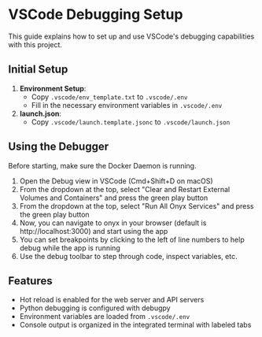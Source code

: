 # VSCode Debugging Setup

This guide explains how to set up and use VSCode's debugging capabilities with this project.

## Initial Setup

1. **Environment Setup**:
   - Copy `.vscode/env_template.txt` to `.vscode/.env`
   - Fill in the necessary environment variables in `.vscode/.env`
2. **launch.json**:
   - Copy `.vscode/launch.template.jsonc` to `.vscode/launch.json`

## Using the Debugger

Before starting, make sure the Docker Daemon is running.

1. Open the Debug view in VSCode (Cmd+Shift+D on macOS)
2. From the dropdown at the top, select "Clear and Restart External Volumes and Containers" and press the green play button
3. From the dropdown at the top, select "Run All Onyx Services" and press the green play button
4. Now, you can navigate to onyx in your browser (default is http://localhost:3000) and start using the app
5. You can set breakpoints by clicking to the left of line numbers to help debug while the app is running
6. Use the debug toolbar to step through code, inspect variables, etc.

## Features

- Hot reload is enabled for the web server and API servers
- Python debugging is configured with debugpy
- Environment variables are loaded from `.vscode/.env`
- Console output is organized in the integrated terminal with labeled tabs

